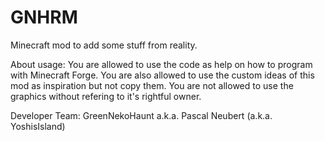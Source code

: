 GNHRM
============

Minecraft mod to add some stuff from reality.

About usage:
You are allowed to use the code as help on how to program with Minecraft Forge.
You are also allowed to use the custom ideas of this mod as inspiration but not copy them.
You are not allowed to use the graphics without refering to it's rightful owner.

Developer Team:
GreenNekoHaunt a.k.a. Pascal Neubert (a.k.a. YoshisIsland)
